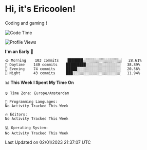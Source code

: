 # Hi, it's Ericoolen!
Coding and gaming！

<!--START_SECTION:waka-->
![Code Time](http://img.shields.io/badge/Code%20Time-590%20hrs%2011%20mins-blue)

![Profile Views](http://img.shields.io/badge/Profile%20Views-4-blue)

**I'm an Early 🐤** 

```text
🌞 Morning    103 commits    ███████░░░░░░░░░░░░░░░░░░   28.61% 
🌆 Daytime    140 commits    █████████░░░░░░░░░░░░░░░░   38.89% 
🌃 Evening    74 commits     █████░░░░░░░░░░░░░░░░░░░░   20.56% 
🌙 Night      43 commits     ███░░░░░░░░░░░░░░░░░░░░░░   11.94%

```


📊 **This Week I Spent My Time On** 

```text
⌚︎ Time Zone: Europe/Amsterdam

💬 Programming Languages: 
No Activity Tracked This Week

🔥 Editors: 
No Activity Tracked This Week

💻 Operating System: 
No Activity Tracked This Week

```


 Last Updated on 02/01/2023 21:37:07 UTC
<!--END_SECTION:waka-->

